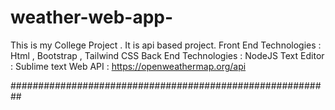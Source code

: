 # weather-web-app-

This is my College Project . It is api based project.
Front End Technologies  : Html , Bootstrap , Tailwind CSS
Back End Technologies :  NodeJS
Text Editor : Sublime text 
Web API : https://openweathermap.org/api

##########################################################
